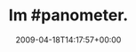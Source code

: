 ---
retweeted: false
source: <a href="http://twitter.com" rel="nofollow">Twitter Web Client</a>
entities:
  hashtags:
  - text: panometer
    indices:
    - '3'
    - '13'
  symbols: []
  user_mentions: []
  urls: []
display_text_range:
- '0'
- '14'
favorite_count: '0'
id_str: '1550798662'
truncated: false
retweet_count: '0'
id: '1550798662'
created_at: Sat Apr 18 14:17:57 +0000 2009
favorited: false
full_text: 'Im #panometer.'
lang: und
tags:
- panometer
- pesos:twitter
date: '2009-04-18T14:17:57+00:00'
src: https://twitter.com/bascht/status/1550798662
original_url: https://twitter.com/bascht/status/1550798662
type: twitter_tweet
text: 'Im #panometer.'
title: 'Im #panometer.'

---
